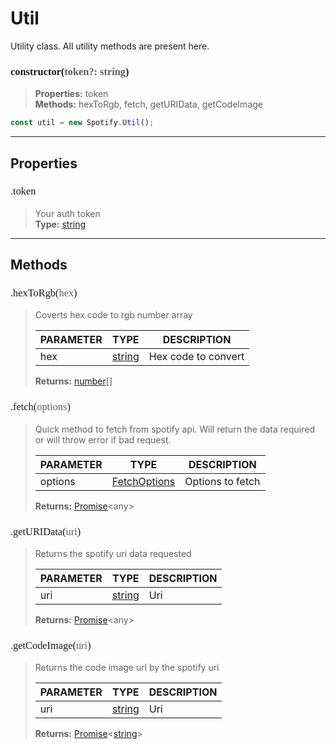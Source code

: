 # Util

Utility class. All utility methods are present here.
<h3 style="font-family: consolas;" id="constructor">constructor(<font style="opacity: 0.7; font-weight: light;">token?: string</font>)</h3>

> **Properties:** token<br>
> **Methods:** hexToRgb, fetch, getURIData, getCodeImage
```js
const util = new Spotify.Util();
```

---
## Properties
<h3 style="font-family: consolas; font-weight: lighter;" id="token">.token</h3>

> Your auth token<br>
> **Type:** [string](https://developer.mozilla.org/en-US/docs/Web/JavaScript/Reference/Global_Objects/string)

---
## Methods
<h3 style="font-family: consolas; font-weight: lighter;" id="hextorgb">.hexToRgb(<font style="opacity: 0.7; font-weight: light;">hex</font>)</h3>

> Coverts hex code to rgb number array
> 
> | PARAMETER   | TYPE    | DESCRIPTION    |
> |--------|---------|----------------|
> | hex | [string](https://developer.mozilla.org/en-US/docs/Web/JavaScript/Reference/Global_Objects/string) | Hex code to convert |
> 
> **Returns:** [number](https://developer.mozilla.org/en-US/docs/Web/JavaScript/Reference/Global_Objects/number)[]
<h3 style="font-family: consolas; font-weight: lighter;" id="fetch">.fetch(<font style="opacity: 0.7; font-weight: light;">options</font>)</h3>

> Quick method to fetch from spotify api. Will return the data required or will throw error if bad request.
> 
> | PARAMETER   | TYPE    | DESCRIPTION    |
> |--------|---------|----------------|
> | options | [FetchOptions](/typedef/FetchOptions) | Options to fetch |
> 
> **Returns:** [Promise](https://developer.mozilla.org/en-US/docs/Web/JavaScript/Reference/Global_Objects/promise)<<font>any</font>>
<h3 style="font-family: consolas; font-weight: lighter;" id="geturidata">.getURIData(<font style="opacity: 0.7; font-weight: light;">uri</font>)</h3>

> Returns the spotify uri data requested
> 
> | PARAMETER   | TYPE    | DESCRIPTION    |
> |--------|---------|----------------|
> | uri | [string](https://developer.mozilla.org/en-US/docs/Web/JavaScript/Reference/Global_Objects/string) | Uri |
> 
> **Returns:** [Promise](https://developer.mozilla.org/en-US/docs/Web/JavaScript/Reference/Global_Objects/promise)<<font>any</font>>
<h3 style="font-family: consolas; font-weight: lighter;" id="getcodeimage">.getCodeImage(<font style="opacity: 0.7; font-weight: light;">uri</font>)</h3>

> Returns the code image url by the spotify uri
> 
> | PARAMETER   | TYPE    | DESCRIPTION    |
> |--------|---------|----------------|
> | uri | [string](https://developer.mozilla.org/en-US/docs/Web/JavaScript/Reference/Global_Objects/string) | Uri |
> 
> **Returns:** [Promise](https://developer.mozilla.org/en-US/docs/Web/JavaScript/Reference/Global_Objects/promise)<[string](https://developer.mozilla.org/en-US/docs/Web/JavaScript/Reference/Global_Objects/string)>